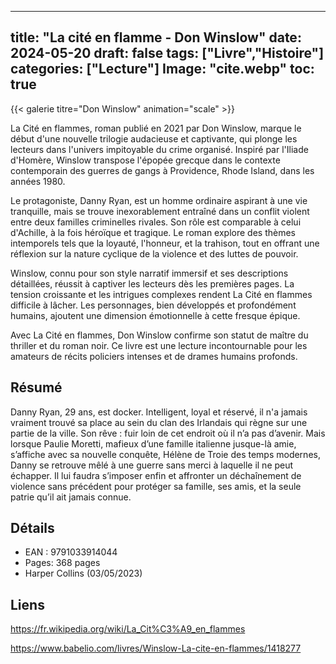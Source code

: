 
---
title: "La cité en flamme - Don Winslow"
date: 2024-05-20
draft: false
tags: ["Livre","Histoire"]
categories: ["Lecture"]
Image: "cite.webp"
toc: true
---

{{< galerie titre="Don Winslow" animation="scale" >}}

La Cité en flammes, roman publié en 2021 par Don Winslow, marque le début d'une nouvelle trilogie audacieuse et captivante, qui plonge les lecteurs dans l'univers impitoyable du crime organisé. Inspiré par l'Iliade d'Homère, Winslow transpose l'épopée grecque dans le contexte contemporain des guerres de gangs à Providence, Rhode Island, dans les années 1980.

Le protagoniste, Danny Ryan, est un homme ordinaire aspirant à une vie tranquille, mais se trouve inexorablement entraîné dans un conflit violent entre deux familles criminelles rivales. Son rôle est comparable à celui d'Achille, à la fois héroïque et tragique. Le roman explore des thèmes intemporels tels que la loyauté, l'honneur, et la trahison, tout en offrant une réflexion sur la nature cyclique de la violence et des luttes de pouvoir.

Winslow, connu pour son style narratif immersif et ses descriptions détaillées, réussit à captiver les lecteurs dès les premières pages. La tension croissante et les intrigues complexes rendent La Cité en flammes difficile à lâcher. Les personnages, bien développés et profondément humains, ajoutent une dimension émotionnelle à cette fresque épique.

Avec La Cité en flammes, Don Winslow confirme son statut de maître du thriller et du roman noir. Ce livre est une lecture incontournable pour les amateurs de récits policiers intenses et de drames humains profonds.

## Résumé

Danny Ryan, 29 ans, est docker. Intelligent, loyal et réservé, il n'a jamais vraiment trouvé sa place au sein du clan des Irlandais qui règne sur une partie de la ville. Son rêve : fuir loin de cet endroit où il n’a pas d’avenir.
Mais lorsque Paulie Moretti, mafieux d’une famille italienne jusque-là amie, s’affiche avec sa nouvelle conquête, Hélène de Troie des temps modernes, Danny se retrouve mêlé à une guerre sans merci à laquelle il ne peut échapper.
Il lui faudra s’imposer enfin et affronter un déchaînement de violence sans précédent pour protéger sa famille, ses amis, et la seule patrie qu’il ait jamais connue.


## Détails

- EAN : 9791033914044
- Pages: 368 pages
- Harper Collins (03/05/2023) 

## Liens

https://fr.wikipedia.org/wiki/La_Cit%C3%A9_en_flammes

https://www.babelio.com/livres/Winslow-La-cite-en-flammes/1418277
